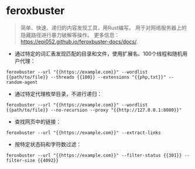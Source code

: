 # feroxbuster

> 简单、快速、递归的内容发现工具，用Rust编写。
> 用于对网络服务器上的隐藏路径进行暴力破解等操作。
> 更多信息：<https://epi052.github.io/feroxbuster-docs/docs/>.

- 通过特定的词汇表发现匹配的目录和文件，使用扩展名、100个线程和随机用户代理：

`feroxbuster --url "{{https://example.com}}" --wordlist {{path/to/file}} --threads {{100}} --extensions "{{php,txt}}" --random-agent`

- 通过特定代理枚举目录，不进行递归：

`feroxbuster --url "{{https://example.com}}" --wordlist {{path/to/file}} --no-recursion --proxy "{{http://127.0.0.1:8080}}"`

- 查找网页中的链接：

`feroxbuster --url "{{https://example.com}}" --extract-links`

- 按特定状态码和字符数过滤：

`feroxbuster --url "{{https://example.com}}" --filter-status {{301}} --filter-size {{4092}}`